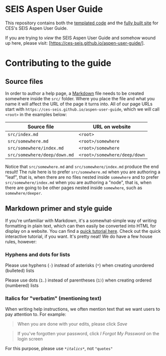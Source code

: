 # SEIS Aspen User Guide

This repository contains both the [templated code](#source-files) and the [fully built site](#compiled-site) for CES's SEIS Aspen User Guide.

If you are trying to *view* the SEIS Aspen User Guide and somehow wound up here, please visit: [https://ces-seis.github.io/aspen-user-guide/].

# Contributing to the guide

## Source files
In order to author a help page, a [Markdown](#markdown-primer) file needs to be created somewhere inside the `src/` folder. Where you place the file and what you name it will affect the URL of the page it turns into. All of our page URLs start with `https://ces-seis.github.io/aspen-user-guide`, which we will call `<root>` in the examples below:

| Source file                  | URL on website               |
| ---------------------------- | ---------------------------- |
| `src/index.md`               | `<root>`                     |
| `src/somewhere.md`           | `<root>/somewhere`           |
| `src/somewhere/index.md`     | `<root>/somewhere`           |
| `src/somewhere/deep/down.md` | `<root>/somewhere/deep/down` |

Notice that `src/somewhere.md` and `src/somewhere/index.md` produce the end result! The rule here is to prefer `src/somewhere.md` when you are authoring a "leaf", that is, when there are no files nested inside `somewhere` and to prefer `src/somewhere/index.md` when you are authoring a "node", that is, when there are going to be other pages nested inside `somewhere`, such as `somewhere/deeper`.

## Markdown primer and style guide
If you're unfamiliar with Markdown, it's a somewhat-simple way of writing formatting in plain text, which can then easily be converted into HTML for display on a website. You can find a [quick tutorial here](https://commonmark.org/help/). Check out the quick interactive tutorial, if you want. It's pretty neat! We do have a few house rules, however:

### Hyphens and dots for lists
Please use hyphens (`-`) instead of asterisks (`*`) when creating unordered (bulleted) lists

Please use dots (`1.`) instead of parentheses (`1)`) when creating ordered (numbered) lists

### Italics for "verbatim" (mentioning text)
When writing help instructions, we often mention text that we want users to pay attention to. For example:

> When you are done with your edits, please click *Save*

> If you've forgotten your password, click *I Forgot My Password* on the login screen

For this purpose, please use *`*italics*`*, not `"quotes"`

